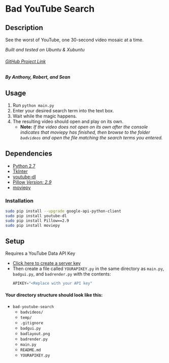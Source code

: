# Bad YouTube Search
## Description
See the worst of YouTube, one 30-second video mosaic at a time.

*Built and tested on Ubuntu & Xubuntu*

###### [GitHub Project Link](https://github.com/aymswick/bad-youtube-search/tree/development)
##### By Anthony, Robert, and Sean

## Usage
1. Run `python main.py`
2. Enter your desired search term into the text box.
3. Wait while the magic happens.
4. The resulting video should open and play on its own.
   - **Note:** *If the video does not open on its own after the console indicates that moviepy has finished, then browse to the folder `badvideos` and open the file matching the search terms you entered.*


## Dependencies
 * [Python 2.7](https://www.python.org/)
 * [TkInter](https://wiki.python.org/moin/TkInter)
 * [youtube-dl](https://rg3.github.io/youtube-dl/)
 * [Pillow *Version: 2.9*](https://python-pillow.org/)
 * [moviepy](https://zulko.github.io/moviepy/)

 ### Installation
```bash
sudo pip install --upgrade google-api-python-client
sudo pip install youtube-dl
sudo pip install Pillow==2.9
sudo pip install moviepy
```

## Setup
Requires a YouTube Data API Key
* [Click here to create a server key](https://console.developers.google.com/apis/credentials)
* Then create a file called `YOURAPIKEY.py` in the same directory as `main.py`, `badgui.py`, and `badrender.py`
  with the contents:
  ```python
  APIKEY="<Replace with your API key"
  ```
#### Your directory structure should look like this:

 * `bad-youtube-search`
   * `badvideos/`
   * `temp/`
   * `.gitignore`
   * `badgui.py`
   * `badlayout.png`
   * `badrender.py`
   * `main.py`
   * `README.md`
   * `YOURAPIKEY.py`
